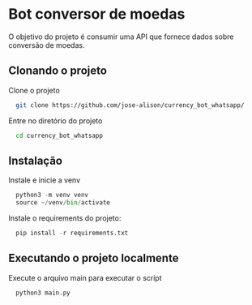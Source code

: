 
# Bot conversor de moedas

O objetivo do projeto é consumir uma API que fornece dados sobre conversão de moedas.



## Clonando o projeto

Clone o projeto

```bash
  git clone https://github.com/jose-alison/currency_bot_whatsapp/
```

Entre no diretório do projeto

```bash
  cd currency_bot_whatsapp
```


## Instalação

Instale e inicie a venv

```python
  python3 -m venv venv
  source ~/venv/bin/activate
```

Instale o requirements do projeto:

```python
  pip install -r requirements.txt
```
    
## Executando o projeto localmente

Execute o arquivo main para executar o script

```python 
  python3 main.py
```